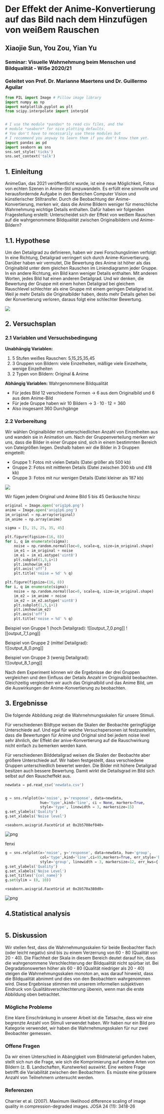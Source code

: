 # Der Effekt der Anime-Konvertierung auf das Bild nach dem Hinzufügen von weißem Rauschen
## Xiaojie Sun, You Zou, Yian Yu
### Seminar: Visuelle Wahrnehmung beim Menschen und Bildqualität - WiSe 2020/21
### Geleitet von Prof. Dr. Marianne Maertens und Dr. Guillermo Aguilar


```python
from PIL import Image # Pillow image library
import numpy as np
import matplotlib.pyplot as plt
from scipy.interpolate import interp1d


# I use the module *pandas* to read csv files, and the 
# module *seaborn* for nice plotting defaults. 
# You don't have to necessarily use these modules but 
# I recommend you anyway to learn them if you don't know them yet.
import pandas as pd
import seaborn as sns
sns.set_style('ticks')
sns.set_context('talk')
```

## 1. Einleitung

AnimeGan, das 2021 veröffentlicht wurde, ist eine neue Möglichkeit, Fotos von echten Szenen in Anime-Stil umzuwandeln. Es erfüllt eine sinnvolle und herausfordernde Aufgabe in den Bereichen Computer Vision und künstlerischer Stiltransfer. Durch die Beobachtung der Anime-Konvertierung, merken wir, dass die Anime Bildern weniger für menschliche Wahrnehmung wichtige Details enthalten. Dafür haben wir folgenden Fragestellung erstellt:
Unterscheidet sich der Effekt von weißem Rauschen auf die wahrgenommene Bildqualität zwischen Originalbildern und Anime-Bildern?


## 1.1. Hypothese

Um den Detailgrad zu definieren, haben wir zwei Forschungslinien verfolgt: In eine Richtung, Detailgrad verringert sich durch Anime-Konvertierung. Darüber haben wir vermutet, Die Bewertung des Anime ist höher als das Originalbild unter dem gleichen Rauschen im Liniendiagramm jeder Gruppe. In ein andere Richtung, ein Bild kann weniger Details enthalten. Mit anderen Worten, jedes Bild hat einen anderen Detailgrad. Und wir denken, die Bewertung der Gruppe mit einem hohen Detailgrad bei gleichem Rauschlevel schlechter als eine Gruppe mit einem geringen Detailgrad ist. Weil je mehr Details die Originalbilder haben, desto mehr Details gehen bei der Konvertierung verloren, daraus folgt eine schlechter Bewertung.

![](https://s2.loli.net/2022/03/22/4M9jZfDvHxRPI6h.png)



## 2. Versuchsplan

### 2.1 Variablen und Versuchsbedingung
**Unabhängig Variablen:**
1. 5 Stufen weißes Rauschen: 5,15,25,35,45
2. 3 Gruppen von Bildern: viele Einzelheiten, mäßige viele Einzelheite, wenige Einzelheiten
3. 2 Typen von Bildern: Original & Anime

**Abhängig Variablen:**
Wahrgenommene Bildqualität 
- Für jedes Bild 12 verschiedene Formen -> 6 aus dem Originalbild und 6 aus dem Anime-Bild
- Für jede Gruppe haben wir 10 Bildern -> $3\cdot10\cdot12=360$
- Also insgesamt 360 Durchgänge

### 2.2 Vorbereitung
Wir wählen Originalbilder mit unterschiedlichen Anzahl von Einzelheiten aus und wandeln sie in Animation um. Nach der Gruppenverteilung merken wir uns, dass die Bilder in einer Gruppe sind, sich in einem bestimmten Bereich von Dateigrößen liegen. Deshalb haben wir die Bilder in 3 Gruppen eingeteilt:

- Gruppe 1: Fotos mit vielen Details (Datei größer als 500 kb)
- Gruppe 2: Fotos mit mittleren Details (Datei zwischen 300 kb und 418 kb)
- Gruppe 3: Fotos mit nur wenigen Details (Datei kleiner als 187 kb)


![](https://s2.loli.net/2022/03/22/oF17wYDA8iWgVrf.png)

Wir fügen jedem Original und Anime Bild 5 bis 45 Geräusche hinzu:

```python
original = Image.open('orig1p6.png')
anime = Image.open('anig1p6.png')
im_original = np.array(original)
im_anime = np.array(anime)

sigma = [5, 15, 25, 35, 45]

plt.figure(figsize=(16, 8))
for i, q in enumerate(sigma):
    noise = np.random.normal(loc=0, scale=q, size=im_original.shape)
    im_e1 = im_original + noise 
    im_e1 = im_e1.astype('uint8')
    plt.subplot(1,5,i+1)
    plt.imshow(im_e1)
    plt.axis('off')
    plt.title('noise = %d' % q)

plt.figure(figsize=(16, 8))
for i, q in enumerate(sigma):
    noise = np.random.normal(loc=0, scale=q, size=im_original.shape)
    im_e2 = im_anime + noise
    im_e2 = im_e2.astype('uint8')
    plt.subplot(1,5,i+1)
    plt.imshow(im_e2)
    plt.axis('off')
    plt.title('noise = %d' % q)
```

Beispiel von Gruppe 1 (hoch Detailgrad):
![[output_7_0.png]]
![[output_7_1.png]]

Beispiel von Gruppe 2 (mittel Detailgrad):           
![[output_8_0.png]]

Beispiel von Gruppe 3 (wenig Detailgrad):  
![[output_8_1.png]]

Nach dem Experiment können wir die Ergebnisse der drei Gruppen vergleichen und den Einfluss der Details Anzahl im Originalbild beobachten. Gleichzeitig vergleichen wir auch das Originalbild und das Anime Bild, um die Auswirkungen der Anime-Konvertierung zu beobachten.


## 3. Ergebnisse

Die folgende Abbildung zeigt die Wahrnehmungsskalen für unsere Stimuli.

Für verschiedenen Bildtype weisen die Skalen der Beobachte geringfügige Unterschiede auf. Und egal für welche Versuchspersonen ist festzustellen, dass die Bewertungen für Anime und Original sind bei jedem noise level sehr ähnlich, der Effekt der anive-Konvertierung auf die Rauschwirkung nicht einfach zu bemerken werden kann.

Für verschiedenen Bilddetailgrad weisen die Skalen der Beobachte aber größere Unterschiede auf. Wir haben festgestellt, dass verschiedene Gruppen unterschiedlich bewertet werden. Die Bilder mit höhere Detailgrad besitzen auch bessere Bewertung. Damit wirkt die Detailsgrad im Bild sich selbst auf den Rauscheffekt aus.


```python
newdata = pd.read_csv('newdata.csv')


g = sns.relplot(x='noise', y='response', data=newdata, 
                hue='type',kind='line', ci = None, markers=True, 
                style='type', linewidth = 3, markersize=15)
g.set_ylabels('Quality')
g.set_xlabels('Noise level')
```




    <seaborn.axisgrid.FacetGrid at 0x2b5708ef040>




![png](output_9_1.png)


fenxi


```python
g = sns.relplot(x='noise', y='response', data=newdata, hue='group',
                col='type',kind='line',ci=95,markers=True, err_style='bars',
                style='group', linewidth = 3, markersize=12, err_kws={'elinewidth':4})
g.set_ylabels('Quality')
g.set_xlabels('Noise Level')
g.set_titles('{col_name}')
g.set(ylim = (0, 10))
```




    <seaborn.axisgrid.FacetGrid at 0x2b570a380d0>




![png](output_11_1.png)


## 4.Statistical analysis


```python

```

## 5. Diskussion

Wir stellen fest, dass die Wahrnehmungsskalen für beide Beobachter flach (oder leicht negativ) sind bis zu einem Verzerrung von 60 - 80 (Qualität von 20 - 40). Die Flachheit der Skala in diesem Bereich deutet darauf hin, dass die wahrgenommene Verschlechterung der Bildqualität nicht spürbar ist. Bei Degradationswerten höher als 60 - 80 (Qualität niedriger als 20 - 40) steigen die Wahrnehmungsskalen monoton an, was darauf hinweist, dass die Bildqualität abnimmt und dies von den Beobachtern wahrgenommen wird. Diese Ergebnisse stimmen mit unserem informellen subjektiven Eindruck von Qualitätsverschlechterung überein, wenn man die erste Abbildung oben betrachtet.

### Mögliche Probleme 
Eine klare Einschränkung in unserer Arbeit ist die Tatsache, dass wir eine begrenzte Anzahl von Stimuli verwendet haben. Wir haben nur ein Bild pro Kategorie verwendet, wir haben die Wahrnehmungsskalen für nur zwei Beobachter gemessen. 

### Offene Fragen
Da wir einen Unterschied in Abängigkeit vom Bildmaterial gefunden haben, stellt sich nun die Frage, wie sich die Komprimierung auf andere Arten von Bildern (z. B. Landschaften, Kunstwerke) auswirkt. Eine weitere Frage betrifft die Variabilität zwischen den Beobachtern. Es müsste eine grössere Anzahl von Teilnehmern untersucht werden.

### Referenzen
Charrier et al. (2007). Maximum likelihood difference scaling of image quality in compression-degraded images. JOSA 24 (11): 3418-26


